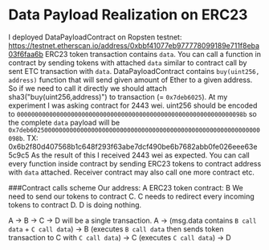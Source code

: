 # Data Payload Realization on ERC23

I deployed DataPayloadContract on Ropsten testnet: https://testnet.etherscan.io/address/0xbbf41077eb977778099189e711f8eba03f6faa6b
ERC23 token transaction contains `data`. You can call a function in contract by sending tokens with attached `data` similar to contract call by sent ETC transaction with `data`.
DataPayloadContract contains `buy(uint256, address)` function that will send given amount of Ether to a given address. So if we need to call it directly we should attach sha3("buy(uint256,address)") to transaction (= `0x7deb6025`). At my experiment I was asking contract for 2443 wei. uint256 should be encoded to `000000000000000000000000000000000000000000000000000000000000098b` so the complete `data` payload will be `0x7deb6025000000000000000000000000000000000000000000000000000000000000098b`.
TX: 0x6b2f80d407568b1c648f293f63abe7dcf490be6b7682abb0fe026eee63e5c9c5
As the result of this I received 2443 wei as expected. You can call every function inside contract by sending ERC23 tokens to contract address with `data` attached. Receiver contract may also call one more contract etc.

###Contract calls scheme
Our address: A
ERC23 token contract: B
We need to send our tokens to contract C.
C needs to redirect every incoming tokens to contract D.
D is doing nothing.

A -> B -> C -> D will be a single transaction.
A -> (msg.data contains `B call data` + `C call data`) -> B (executes `B call data` then sends token transaction to C with `C call data`) -> C (executes `C call data`) -> D
